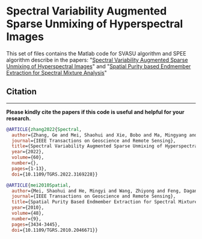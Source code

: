 # Spectral Variability Augmented Sparse Unmixing of Hyperspectral Images

This set of files contains the Matlab code for SVASU algorithm and SPEE algorithm describe in the papers:
 "[Spectral Variability Augmented Sparse Unmixing of Hyperspectral Images](https://ieeexplore.ieee.org/document/9761165)" and "[Spatial Purity based Endmember Extraction for Spectral Mixture Analysis](https://ieeexplore.ieee.org/document/5467158)" 

## Citation
---------------------

**Please kindly cite the papers if this code is useful and helpful for your research.**

```bibtex
@ARTICLE{zhang2022{Spectral,
  author={Zhang, Ge and Mei, Shaohui and Xie, Bobo and Ma, Mingyang and Zhang, Yifan and Feng, Yan and Du, Qian},
  journal={IEEE Transactions on Geoscience and Remote Sensing}, 
  title={Spectral Variability Augmented Sparse Unmixing of Hyperspectral Images}, 
  year={2022},
  volume={60},
  number={},
  pages={1-13},
  doi={10.1109/TGRS.2022.3169228}}

@ARTICLE{mei2010Spatial,
  author={Mei, Shaohui and He, Mingyi and Wang, Zhiyong and Feng, Dagan},
  journal={IEEE Transactions on Geoscience and Remote Sensing}, 
  title={Spatial Purity Based Endmember Extraction for Spectral Mixture Analysis}, 
  year={2010},
  volume={48},
  number={9},
  pages={3434-3445},
  doi={10.1109/TGRS.2010.2046671}}
```
